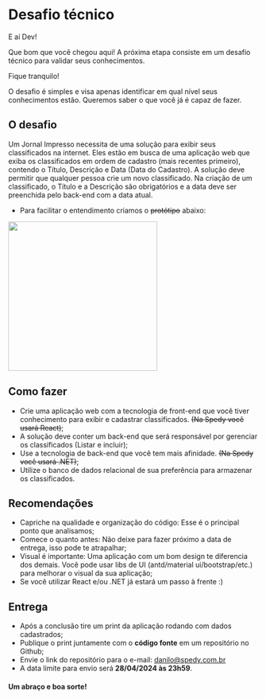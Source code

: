 # Desafio técnico 

E aí Dev!

Que bom que você chegou aqui! A próxima etapa consiste em um desafio técnico para validar seus conhecimentos.

Fique tranquilo! 

O desafio é simples e visa apenas identificar em qual nível seus conhecimentos estão. Queremos saber o que você já é capaz de fazer. 


## O desafio

Um Jornal Impresso necessita de uma solução para exibir seus classificados na internet. 
Eles estão em busca de uma aplicação web que exiba os classificados em ordem de cadastro (mais recentes primeiro), contendo o Título, Descrição e Data (Data do Cadastro).
A solução deve permitir que qualquer pessoa crie um novo classificado.
Na criação de um classificado, o Título e a Descrição são obrigatórios e a data deve ser preenchida pelo back-end com a data atual.

- Para facilitar o entendimento criamos o <del>protótipo</del> abaixo:
<img src="https://user-images.githubusercontent.com/7651244/105104880-7a12bd80-5a89-11eb-9ba0-71a7a621607b.png" height="300"/>

## Como fazer

- Crie uma aplicação web com a tecnologia de front-end que você tiver conhecimento para exibir e cadastrar classificados. <del>(Na Spedy você usará React)</del>;
- A solução deve conter um back-end que será responsável por gerenciar os classificados (Listar e incluir);
- Use a tecnologia de back-end que você tem mais afinidade. <del>(Na Spedy você usará .NET)</del>;
- Utilize o banco de dados relacional de sua preferência para armazenar os classificados.


## Recomendações
- Capriche na qualidade e organização do código: Esse é o principal ponto que analisamos;
- Comece o quanto antes: Não deixe para fazer próximo a data de entrega, isso pode te atrapalhar;
- Visual é importante: Uma aplicação com um bom design te diferencia dos demais. Você pode usar libs de UI (antd/material ui/bootstrap/etc.) para melhorar o visual da sua aplicação;
- Se você utilizar React e/ou .NET já estará um passo à frente :)

 
## Entrega
- Após a conclusão tire um print da aplicação rodando com dados cadastrados;
- Publique o print juntamente com o **código fonte** em um repositório no Github;
- Envie o link do repositório para o e-mail: danilo@spedy.com.br
- A data limite para envio será **28/04/2024 às 23h59**.

#### Um abraço e boa sorte!
